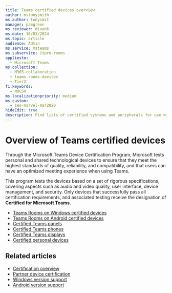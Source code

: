 ```yaml
---
title: Teams certified devices overview
author: mstonysmith
ms.author: tonysmit
manager: pamgreen
ms.reviewer: divank
ms.date: 10/03/2024
ms.topic: article
audience: Admin
ms.service: msteams
ms.subservice: itpro-rooms
appliesto: 
  - Microsoft Teams
ms.collection: 
  - M365-collaboration
  - teams-rooms-devices
  - Tier2
f1.keywords: 
  - NOCSH
ms.localizationpriority: medium
ms.custom: 
  - seo-marvel-mar2020
hideEdit: true
description: Find lists of certified systems and peripherals for use with Microsoft Teams Rooms running Android and Windows.
---
```

# Overview of Teams certified devices

Through the Microsoft Teams Device Certification Program, Microsoft tests personal and shared technological devices to ensure that they meet the highest standards of quality, reliability, and compatibility, and that users can have an optimized meeting experience when using Teams.

This program tests the devices based on a set of rigorous specifications, covering aspects such as audio and video quality, user interface, device management, and security. Only devices that successfully pass all certification requirements, and associated testing receive the designation of **Certified for Microsoft Teams**.

- [Teams Rooms on Windows certified devices](../rooms/certified-hardware.md)
- [Teams Rooms on Android certified devices](certified-hardware-android.md)
- [Certified Teams panels](teams-panels-certified-hardware.md)
- [Certified Teams phones](teams-phones-certified-hardware.md)
- [Certified Teams displays](teams-displays-certified-hardware.md)
- [Certified personal devices](usb-devices.md)

## Related articles
- [Certification overview](certification-overview.md)
- [Partner device certification](certification-partners.md)
- [Windows version support](../rooms/rooms-lifecycle-support.md)
- [Android version support](android-version-support.md)